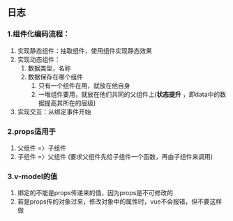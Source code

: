 ## 日志

### 1.组件化编码流程：

1. 实现静态组件：抽取组件，使用组件实现静态效果
2. 实现动态组件：
   1. 数据类型，名称
   2. 数据保存在哪个组件
      1. 只有一个组件在用，就放在他自身
      2. 一堆组件要用，就放在他们共同的父组件上(**状态提升** ，即data中的数据提高其所在的层级)
3. 实现交互：从绑定事件开始



### 2.props适用于

1. 父组件 =〉子组件
2. 子组件 =〉父组件 (要求父组件先给子组件一个函数，再由子组件来调用)



### 3.v-model的值

1. 绑定的不能是props传递来的值，因为props是不可修改的
2. 若是props传的对象过来，修改对象中的属性时，vue不会报错，但不要这样做